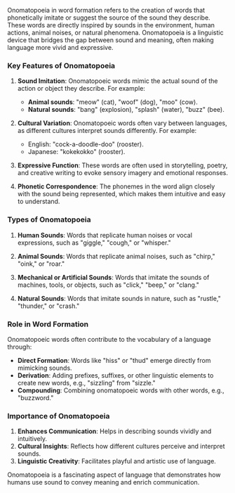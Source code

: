 Onomatopoeia in word formation refers to the creation of words that phonetically imitate or suggest the source of the sound they describe. These words are directly inspired by sounds in the environment, human actions, animal noises, or natural phenomena. Onomatopoeia is a linguistic device that bridges the gap between sound and meaning, often making language more vivid and expressive.

### Key Features of Onomatopoeia

1. **Sound Imitation**: Onomatopoeic words mimic the actual sound of the action or object they describe. For example:
    
    - **Animal sounds**: "meow" (cat), "woof" (dog), "moo" (cow).
    - **Natural sounds**: "bang" (explosion), "splash" (water), "buzz" (bee).
2. **Cultural Variation**: Onomatopoeic words often vary between languages, as different cultures interpret sounds differently. For example:
    
    - English: "cock-a-doodle-doo" (rooster).
    - Japanese: "kokekokko" (rooster).
3. **Expressive Function**: These words are often used in storytelling, poetry, and creative writing to evoke sensory imagery and emotional responses.
    
4. **Phonetic Correspondence**: The phonemes in the word align closely with the sound being represented, which makes them intuitive and easy to understand.
    

### Types of Onomatopoeia

1. **Human Sounds**: Words that replicate human noises or vocal expressions, such as "giggle," "cough," or "whisper."
    
2. **Animal Sounds**: Words that replicate animal noises, such as "chirp," "oink," or "roar."
    
3. **Mechanical or Artificial Sounds**: Words that imitate the sounds of machines, tools, or objects, such as "click," "beep," or "clang."
    
4. **Natural Sounds**: Words that imitate sounds in nature, such as "rustle," "thunder," or "crash."
    

### Role in Word Formation

Onomatopoeic words often contribute to the vocabulary of a language through:

- **Direct Formation**: Words like "hiss" or "thud" emerge directly from mimicking sounds.
- **Derivation**: Adding prefixes, suffixes, or other linguistic elements to create new words, e.g., "sizzling" from "sizzle."
- **Compounding**: Combining onomatopoeic words with other words, e.g., "buzzword."

### Importance of Onomatopoeia

1. **Enhances Communication**: Helps in describing sounds vividly and intuitively.
2. **Cultural Insights**: Reflects how different cultures perceive and interpret sounds.
3. **Linguistic Creativity**: Facilitates playful and artistic use of language.

Onomatopoeia is a fascinating aspect of language that demonstrates how humans use sound to convey meaning and enrich communication.
